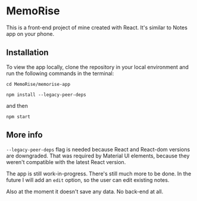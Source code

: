 # MemoRise

This is a front-end project of mine created with React.
It's similar to Notes app on your phone.

## Installation

To view the app locally, clone the repository in your local environment and run the following commands in the terminal:

```cd MemoRise/memorise-app```

```npm install --legacy-peer-deps```

and then 

```npm start```

## More info

```--legacy-peer-deps``` flag is needed because React and React-dom versions are downgraded.
That was required by Material UI elements, because they weren't compatible with the latest React version.

The app is still work-in-progress. There's still much more to be done. In the future I will add an `edit` option, so the user can edit existing notes.

Also at the moment it doesn't save any data. No back-end at all.
